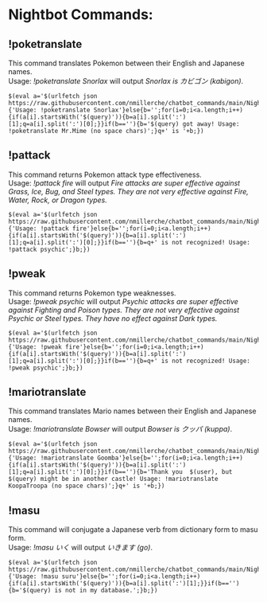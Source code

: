 # Nightbot Commands:

## !poketranslate
This command translates Pokemon between their English and Japanese names.<br/>
Usage: *!poketranslate Snorlax* will output *Snorlax is カビゴン (kabigon)*.
```
$(eval a='$(urlfetch json https://raw.githubusercontent.com/nmillerche/chatbot_commands/main/Nightbot/textfiles/poketranslate.txt)'.split('§');q='$(query)';if(!q){'Usage: !poketranslate Snorlax'}else{b='';for(i=0;i<a.length;i++){if(a[i].startsWith('$(query)')){b=a[i].split(':')[1];q=a[i].split(':')[0];}}if(b==''){b='$(query) got away! Usage: !poketranslate Mr.Mime (no space chars)';}q+' is '+b;})
```
## !pattack
This command returns Pokemon attack type effectiveness.<br/>
Usage: *!pattack fire* will output *Fire attacks are super effective against Grass, Ice, Bug, and Steel types. They are not very effective against Fire, Water, Rock, or Dragon types.*
```
$(eval a='$(urlfetch json https://raw.githubusercontent.com/nmillerche/chatbot_commands/main/Nightbot/textfiles/pokemon_strengths.txt)'.split('§');q='$(query)';if(!q){'Usage: !pattack fire'}else{b='';for(i=0;i<a.length;i++){if(a[i].startsWith('$(query)')){b=a[i].split(':')[1];q=a[i].split(':')[0];}}if(b==''){b=q+' is not recognized! Usage: !pattack psychic';}b;})
```
## !pweak
This command returns Pokemon type weaknesses.<br/>
Usage: *!pweak psychic* will output *Psychic attacks are super effective against Fighting and Poison types. They are not very effective against Psychic or Steel types. They have no effect against Dark types.*
```
$(eval a='$(urlfetch json https://raw.githubusercontent.com/nmillerche/chatbot_commands/main/Nightbot/textfiles/pokemon_weakness.txt)'.split('§');q='$(query)'.toLowerCase();if(!q){'Usage: !pweak fire'}else{b='';for(i=0;i<a.length;i++){if(a[i].startsWith('$(query)')){b=a[i].split(':')[1];q=a[i].split(':')[0];}}if(b==''){b=q+' is not recognized! Usage: !pweak psychic';}b;})
```

## !mariotranslate
This command translates Mario names between their English and Japanese names.<br/>
Usage: *!mariotranslate Bowser* will output *Bowser is クッパ (kuppa)*.
```
$(eval a='$(urlfetch json https://raw.githubusercontent.com/nmillerche/chatbot_commands/main/Nightbot/textfiles/mariotranslate.txt)'.split('§');q='$(query)';if(!q){'Usage: !mariotranslate Goomba'}else{b='';for(i=0;i<a.length;i++){if(a[i].startsWith('$(query)')){b=a[i].split(':')[1];q=a[i].split(':')[0];}}if(b==''){b='Thank you  $(user), but $(query) might be in another castle! Usage: !mariotranslate KoopaTroopa (no space chars)';}q+' is '+b;})
```

## !masu
This command will conjugate a Japanese verb from dictionary form to masu form.<br/>
Usage: *!masu いく* will output *いきます (go)*.
```
$(eval a='$(urlfetch json https://raw.githubusercontent.com/nmillerche/chatbot_commands/main/Nightbot/textfiles/masuVerbs.txt)'.split('§');q='$(query)';if(!q){'Usage: !masu suru'}else{b='';for(i=0;i<a.length;i++){if(a[i].startsWith('$(query)')){b=a[i].split(':')[1];}}if(b==''){b='$(query) is not in my database.';}b;})
```
